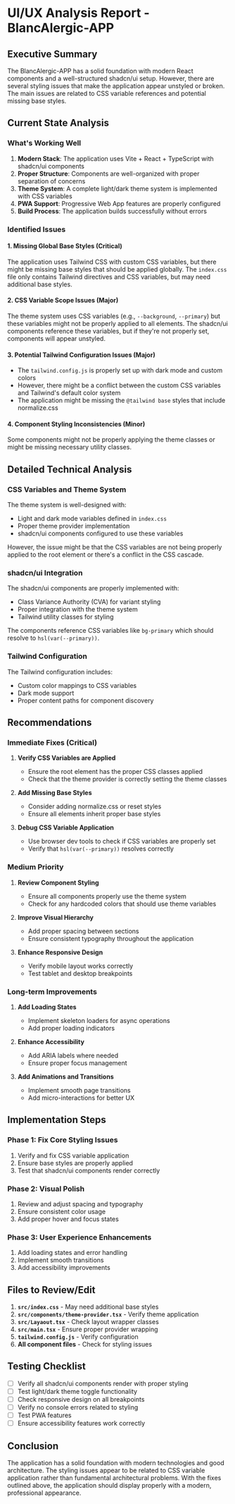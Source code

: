 # UI/UX Analysis Report - BlancAlergic-APP

## Executive Summary

The BlancAlergic-APP has a solid foundation with modern React components and a well-structured shadcn/ui setup. However, there are several styling issues that make the application appear unstyled or broken. The main issues are related to CSS variable references and potential missing base styles.

## Current State Analysis

### What's Working Well
1. **Modern Stack**: The application uses Vite + React + TypeScript with shadcn/ui components
2. **Proper Structure**: Components are well-organized with proper separation of concerns
3. **Theme System**: A complete light/dark theme system is implemented with CSS variables
4. **PWA Support**: Progressive Web App features are properly configured
5. **Build Process**: The application builds successfully without errors

### Identified Issues

#### 1. **Missing Global Base Styles** (Critical)
The application uses Tailwind CSS with custom CSS variables, but there might be missing base styles that should be applied globally. The `index.css` file only contains Tailwind directives and CSS variables, but may need additional base styles.

#### 2. **CSS Variable Scope Issues** (Major)
The theme system uses CSS variables (e.g., `--background`, `--primary`) but these variables might not be properly applied to all elements. The shadcn/ui components reference these variables, but if they're not properly set, components will appear unstyled.

#### 3. **Potential Tailwind Configuration Issues** (Major)
- The `tailwind.config.js` is properly set up with dark mode and custom colors
- However, there might be a conflict between the custom CSS variables and Tailwind's default color system
- The application might be missing the `@tailwind base` styles that include normalize.css

#### 4. **Component Styling Inconsistencies** (Minor)
Some components might not be properly applying the theme classes or might be missing necessary utility classes.

## Detailed Technical Analysis

### CSS Variables and Theme System
The theme system is well-designed with:
- Light and dark mode variables defined in `index.css`
- Proper theme provider implementation
- shadcn/ui components configured to use these variables

However, the issue might be that the CSS variables are not being properly applied to the root element or there's a conflict in the CSS cascade.

### shadcn/ui Integration
The shadcn/ui components are properly implemented with:
- Class Variance Authority (CVA) for variant styling
- Proper integration with the theme system
- Tailwind utility classes for styling

The components reference CSS variables like `bg-primary` which should resolve to `hsl(var(--primary))`.

### Tailwind Configuration
The Tailwind configuration includes:
- Custom color mappings to CSS variables
- Dark mode support
- Proper content paths for component discovery

## Recommendations

### Immediate Fixes (Critical)

1. **Verify CSS Variables are Applied**
   - Ensure the root element has the proper CSS classes applied
   - Check that the theme provider is correctly setting the theme classes

2. **Add Missing Base Styles**
   - Consider adding normalize.css or reset styles
   - Ensure all elements inherit proper base styles

3. **Debug CSS Variable Application**
   - Use browser dev tools to check if CSS variables are properly set
   - Verify that `hsl(var(--primary))` resolves correctly

### Medium Priority

1. **Review Component Styling**
   - Ensure all components properly use the theme system
   - Check for any hardcoded colors that should use theme variables

2. **Improve Visual Hierarchy**
   - Add proper spacing between sections
   - Ensure consistent typography throughout the application

3. **Enhance Responsive Design**
   - Verify mobile layout works correctly
   - Test tablet and desktop breakpoints

### Long-term Improvements

1. **Add Loading States**
   - Implement skeleton loaders for async operations
   - Add proper loading indicators

2. **Enhance Accessibility**
   - Add ARIA labels where needed
   - Ensure proper focus management

3. **Add Animations and Transitions**
   - Implement smooth page transitions
   - Add micro-interactions for better UX

## Implementation Steps

### Phase 1: Fix Core Styling Issues
1. Verify and fix CSS variable application
2. Ensure base styles are properly applied
3. Test that shadcn/ui components render correctly

### Phase 2: Visual Polish
1. Review and adjust spacing and typography
2. Ensure consistent color usage
3. Add proper hover and focus states

### Phase 3: User Experience Enhancements
1. Add loading states and error handling
2. Implement smooth transitions
3. Add accessibility improvements

## Files to Review/Edit

1. **`src/index.css`** - May need additional base styles
2. **`src/components/theme-provider.tsx`** - Verify theme application
3. **`src/Layaout.tsx`** - Check layout wrapper classes
4. **`src/main.tsx`** - Ensure proper provider wrapping
5. **`tailwind.config.js`** - Verify configuration
6. **All component files** - Check for styling issues

## Testing Checklist

- [ ] Verify all shadcn/ui components render with proper styling
- [ ] Test light/dark theme toggle functionality
- [ ] Check responsive design on all breakpoints
- [ ] Verify no console errors related to styling
- [ ] Test PWA features
- [ ] Ensure accessibility features work correctly

## Conclusion

The application has a solid foundation with modern technologies and good architecture. The styling issues appear to be related to CSS variable application rather than fundamental architectural problems. With the fixes outlined above, the application should display properly with a modern, professional appearance.